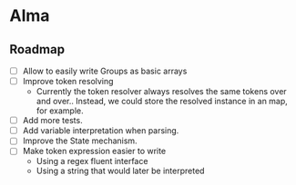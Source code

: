 # Alma

## Roadmap

- [ ] Allow to easily write Groups as basic arrays
- [ ] Improve token resolving
    - Currently the token resolver always resolves the same tokens over and over.. Instead, we could store the resolved instance in an map, for example.
- [ ] Add more tests.
- [ ] Add variable interpretation when parsing.
- [ ] Improve the State mechanism.
- [ ] Make token expression easier to write
    - Using a regex fluent interface
    - Using a string that would later be interpreted
